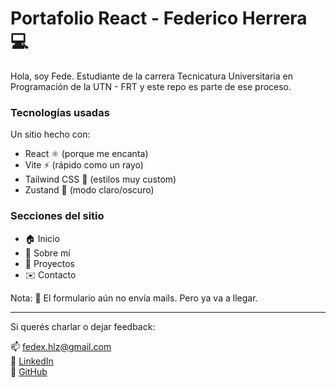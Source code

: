 # Portafolio React - Federico Herrera 💻

Hola, soy Fede. Estudiante de la carrera Tecnicatura Universitaria en Programación de la UTN - FRT y este repo es parte de ese proceso.

### Tecnologías usadas

Un sitio hecho con:

- React ⚛️ (porque me encanta)
- Vite ⚡ (rápido como un rayo)
- Tailwind CSS 🎨 (estilos muy custom)
- Zustand 🐻 (modo claro/oscuro)


### Secciones del sitio

- 🏠 Inicio
- 📖 Sobre mí
- 📂 Proyectos
- ✉️ Contacto

Nota: 🚧 El formulario aún no envía mails. Pero ya va a llegar.

---

Si querés charlar o dejar feedback:

📫 fedex.hlz@gmail.com  
👔 [LinkedIn](https://www.linkedin.com/in/federico-herrera-l%C3%B3pez-a50591237/)  
🐙 [GitHub](https://github.com/Fedexhlz)
